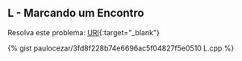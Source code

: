 
## L - Marcando um Encontro

Resolva este problema:
[URI][uri-2068]{:target="_blank"}

{% gist paulocezar/3fd8f228b74e6696ac5f04827f5e0510 L.cpp %}

[uri-2068]:		https://www.urionlinejudge.com.br/judge/pt/problems/view/2068
